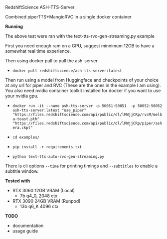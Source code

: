 RedshiftScience ASH-TTS-Server

Combined piperTTS+MangioRVC in a single docker container

**Running**

The above test were ran with the text-tts-rvc-gen-streaming.py example

First you need enough ram on a GPU, suggest minnimum 12GB to have a somewhat real time experience.

Then using docker pull to pull the ash-server

- ```docker pull redshiftscience/ash-tts-server:latest```

Then run using a model from Huggingface and checkpoints of your choice at any url for piper and RVC (These are the ones in the example I am using).
You also need nvidia container toolkit installed for docker if you want to use your nvidia gpu.

- ```docker run -it --name ash-tts-server -p 50051:50051  -p 50052:50052  ash-tts-server:latest "use_piper" "https://files.redshiftscience.com/api/public/dl/lMWjjCRp/rvcM/melba-toast.pth" "https://files.redshiftscience.com/api/public/dl/lMWjjCRp/piper/ashera.ckpt"```

- ```cd examples/```
- ```pip install -r requirements.txt```
- ```python text-tts-auto-rvc-gen-streaming.py```

There is cli options ```--time``` for printing timings and ```--subtitles``` to enable a subtitle window.

**Tested with**

- RTX 3060 12GB VRAM (Local)
  - 7b q4_0, 2048 ctx
- RTX 3090 24GB VRAM (Runpod)
  - 13b q6_K 4096 ctx


**TODO**

- documentation
- usage guide
